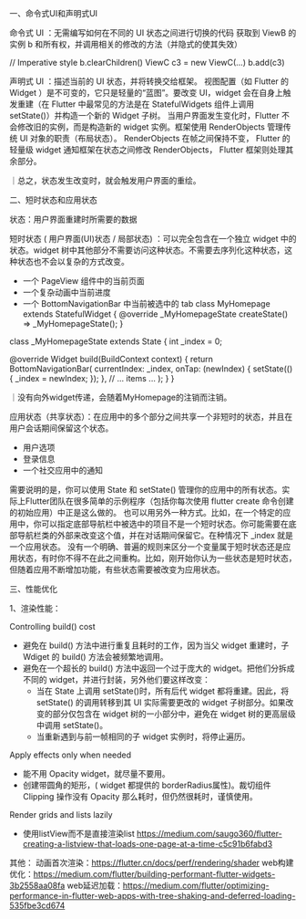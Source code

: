一、命令式UI和声明式UI

命令式 UI ：无需编写如何在不同的 UI 状态之间进行切换的代码
    获取到 ViewB 的实例 b 和所有权，并调用相关的修改的方法（并隐式的使其失效）

// Imperative style
b.clearChildren()
ViewC c3 = new ViewC(…)
b.add(c3)

声明式 UI ：描述当前的 UI 状态，并将转换交给框架。
    视图配置（如 Flutter 的 Widget ）是不可变的，它只是轻量的“蓝图”。要改变 UI，widget 会在自身上触发重建（在 Flutter 中最常见的方法是在 StatefulWidgets 组件上调用 setState()）并构造一个新的 Widget 子树。
    当用户界面发生变化时，Flutter 不会修改旧的实例，而是构造新的 widget 实例。框架使用 RenderObjects 管理传统 UI 对象的职责（布局状态）。 RenderObjects 在帧之间保持不变， Flutter 的轻量级 widget 通知框架在状态之间修改 RenderObjects， Flutter 框架则处理其余部分。



｜总之，状态发生改变时，就会触发用户界面的重绘。


二、短时状态和应用状态

状态：用户界面重建时所需要的数据

短时状态 ( 用户界面(UI)状态 / 局部状态) ：可以完全包含在一个独立 widget 中的状态。widget 树中其他部分不需要访问这种状态。不需要去序列化这种状态，这种状态也不会以复杂的方式改变。
* 一个 PageView 组件中的当前页面
* 一个复杂动画中当前进度
* 一个 BottomNavigationBar 中当前被选中的 tab
class MyHomepage extends StatefulWidget {
  @override
  _MyHomepageState createState() => _MyHomepageState();
}

class _MyHomepageState extends State<MyHomepage> {
  int _index = 0;

  @override
  Widget build(BuildContext context) {
    return BottomNavigationBar(
      currentIndex: _index,
      onTap: (newIndex) {
        setState(() {
          _index = newIndex;
        });
      },
      // ... items ...
    );
  }
}

｜没有向外widget传递，会随着MyHomepage的注销而注销。


应用状态（共享状态）：在应用中的多个部分之间共享一个非短时的状态，并且在用户会话期间保留这个状态。
* 用户选项
* 登录信息
* 一个社交应用中的通知

需要说明的是，你可以使用 State 和 setState() 管理你的应用中的所有状态。实际上Flutter团队在很多简单的示例程序（包括你每次使用 flutter create 命令创建的初始应用）中正是这么做的。
也可以用另外一种方式。比如，在一个特定的应用中，你可以指定底部导航栏中被选中的项目不是一个短时状态。你可能需要在底部导航栏类的外部来改变这个值，并在对话期间保留它。在种情况下 _index 就是一个应用状态。
没有一个明确、普遍的规则来区分一个变量属于短时状态还是应用状态，有时你不得不在此之间重构。比如，刚开始你认为一些状态是短时状态，但随着应用不断增加功能，有些状态需要被改变为应用状态。







三、性能优化

1、渲染性能：

Controlling build() cost
* 避免在 build() 方法中进行重复且耗时的工作，因为当父 widget 重建时，子 Wdiget 的 build() 方法会被频繁地调用。
* 避免在一个超长的 build() 方法中返回一个过于庞大的 widget。把他们分拆成不同的 widget，并进行封装，另外他们要这样改变：
    * 当在 State 上调用 setState()时，所有后代 widget 都将重建。因此，将 setState() 的调用转移到其 UI 实际需要更改的 widget 子树部分。如果改变的部分仅包含在 widget 树的一小部分中，避免在 widget 树的更高层级中调用 setState()。
    * 当重新遇到与前一帧相同的子 widget 实例时，将停止遍历。

Apply effects only when needed
* 能不用 Opacity widget，就尽量不要用。
* 创建带圆角的矩形，( widget 都提供的 borderRadius属性)。裁切组件Clipping 操作没有 Opacity 那么耗时，但仍然很耗时，谨慎使用。

Render grids and lists lazily
* 使用listView而不是直接渲染list
https://medium.com/saugo360/flutter-creating-a-listview-that-loads-one-page-at-a-time-c5c91b6fabd3


其他：
动画首次渲染：https://flutter.cn/docs/perf/rendering/shader
web构建优化：https://medium.com/flutter/building-performant-flutter-widgets-3b2558aa08fa
web延迟加载：https://medium.com/flutter/optimizing-performance-in-flutter-web-apps-with-tree-shaking-and-deferred-loading-535fbe3cd674





